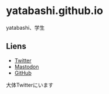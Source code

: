 # yatabashi.github.io
yatabashi、学生

## Liens
* [Twitter](https://twitter.com/yatabashi)
* [Mastodon](https://fedibird.com/@yatabashi)
* [GitHub](https://github.com/yatabashi)

大体Twitterにいます